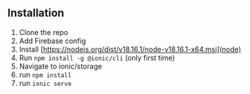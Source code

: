 ## Installation

1. Clone the repo
2. Add Firebase config
3. Install  [https://nodejs.org/dist/v18.16.1/node-v18.16.1-x64.msi](node)
4. Run `npm install -g @ionic/cli`  (only first time)
5. Navigate to ionic/storage 
6. run `npm install`
7. run `ionic serve`

